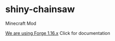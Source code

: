 # shiny-chainsaw
Minecraft Mod 

[We are using Forge 1.16.x](https://mcforge.readthedocs.io/en/1.16.x/) Click for documentation
